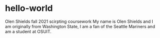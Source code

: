 # hello-world
Olen Shields fall 2021 scirpting coursework
My name is Olen Shields and I am originally from Washington State, I am a fan of the Seattle Mariners and am a student at OSUIT.
